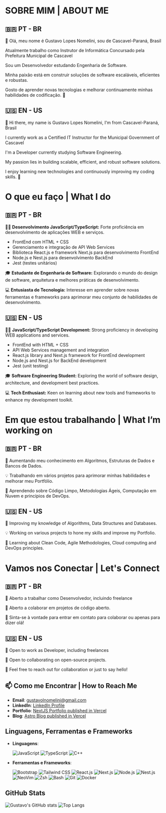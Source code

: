 # SOBRE MIM | ABOUT ME

## 🇧🇷 PT - BR
👋 Olá, meu nome é Gustavo Lopes Nomelini, sou de Cascavel-Paraná, Brasil

Atualmente trabalho como Instrutor de Informática Concursado pela Prefeitura Municipal de Cascavel

Sou um Desenvolvedor estudando Engenharia de Software.

Minha paixão está em construir soluções de software escaláveis, eficientes e robustas.

Gosto de aprender novas tecnologias e melhorar continuamente minhas habilidades de codificação. 🚀

## 🇺🇸 EN - US
👋 Hi there, my name is Gustavo Lopes Nomelini, I'm from Cascavel-Paraná, Brasil

I currently work as a Certified IT Instructor for the Municipal Government of Cascavel

I'm a Developer currently studying Software Engineering.

My passion lies in building scalable, efficient, and robust software solutions.

I enjoy learning new technologies and continuously improving my coding skills. 🚀

# O que eu faço | What I do

## 🇧🇷 PT - BR
👨‍💻 **Desenvolvimento JavaScript/TypeScript:** Forte proficiência em desenvolvimento de aplicações WEB e serviços.
  - FrontEnd com HTML + CSS 
  - Gerenciamento e integração de API Web Services
  - Biblioteca React.js e framework Next.js para desenvolvimento FrontEnd
  - Node.js e Nest.js para desenvolvimento BackEnd
  - Jest (testes unitários)

🎓 **Estudante de Engenharia de Software:** Explorando o mundo do design de software, arquitetura e melhores práticas de desenvolvimento.

💻 **Entusiasta de Tecnologia:** Interesse em aprender sobre novas ferramentas e frameworks para aprimorar meu conjunto de habilidades de desenvolvimento.

## 🇺🇸 EN - US
👨‍💻 **JavaScript/TypeScript Development:** Strong proficiency in developing WEB applications and services.
  - FrontEnd with HTML + CSS 
  - API Web Services management and integration
  - React.js library and Next.js framework for FrontEnd development
  - Node.js and Nest.js for BackEnd development
  - Jest (unit testing)

🎓 **Software Engineering Student:** Exploring the world of software design, architecture, and development best practices.

💻 **Tech Enthusiast:** Keen on learning about new tools and frameworks to enhance my development toolkit.

# Em que estou trabalhando | What I’m working on

## 🇧🇷 PT - BR
📘 Aumentando meu conhecimento em Algoritmos, Estruturas de Dados e Bancos de Dados.

💡 Trabalhando em vários projetos para aprimorar minhas habilidades e melhorar meu Portfólio.

🌱 Aprendendo sobre Código Limpo, Metodologias Ágeis, Computação em Nuvem e princípios de DevOps.

## 🇺🇸 EN - US
📘 Improving my knowledge of Algorithms, Data Structures and Databases.

💡 Working on various projects to hone my skills and improve my Portfolio.

🌱 Learning about Clean Code, Agile Methodologies, Cloud computing and DevOps principles.

# Vamos nos Conectar | Let's Connect

## 🇧🇷 PT - BR
💼 Aberto a trabalhar como Desenvolvedor, incluindo freelance

🔧 Aberto a colaborar em projetos de código aberto.

🤝 Sinta-se à vontade para entrar em contato para colaborar ou apenas para dizer olá!

## 🇺🇸 EN - US
💼 Open to work as Developer, including freelances

🔧 Open to collaborating on open-source projects.

🤝 Feel free to reach out for collaboration or just to say hello!

## 📫 Como me Encontrar | How to Reach Me
- **Email**: [gustavolnomelini@gmail.com](mailto:gustavolnomelini@gmail.com)
- **LinkedIn**: [LinkedIn Profile](https://www.linkedin.com/in/gustavo-lopes-nomelini-144bb1212/)
- **Portfolio**: [NextJS Portfolio published in Vercel](https://portfolio-prodbygus.vercel.app)
- **Blog**: [Astro Blog published in Vercel](https://blog-prodbygus.vercel.app)

## Linguagens, Ferramentas e Frameworks

- **Linguagens**:
  
  ![JavaScript](https://img.shields.io/badge/JavaScript-F7DF1E?style=for-the-badge&logo=javascript&logoColor=black)
  ![TypeScript](https://img.shields.io/badge/TypeScript-3178C6?style=for-the-badge&logo=typescript&logoColor=white)
  ![C++](https://img.shields.io/badge/C%2B%2B-00599C?style=for-the-badge&logo=c%2B%2B&logoColor=white)

- **Ferramentas e Frameworks**:

  ![Bootstrap](https://img.shields.io/badge/Bootstrap-7952B3?style=for-the-badge&logo=bootstrap&logoColor=white)
  ![Tailwind CSS](https://img.shields.io/badge/Tailwind%20CSS-38B2AC?style=for-the-badge&logo=tailwind-css&logoColor=white)
  ![React.js](https://img.shields.io/badge/React-20232A?style=for-the-badge&logo=react&logoColor=61DAFB)
  ![Next.js](https://img.shields.io/badge/Next.js-000000?style=for-the-badge&logo=next.js&logoColor=white)
  ![Node.js](https://img.shields.io/badge/Node.js-339933?style=for-the-badge&logo=node.js&logoColor=white)
  ![Nest.js](https://img.shields.io/badge/Nest.js-E0234E?style=for-the-badge&logo=nestjs&logoColor=white)
  ![NeoVim](https://img.shields.io/badge/NeoVim-57A143?style=for-the-badge&logo=neovim&logoColor=white)
  ![Zsh](https://img.shields.io/badge/Zsh-5E0E02?style=for-the-badge&logo=gnu-bash&logoColor=white)
  ![Bash](https://img.shields.io/badge/Bash-4EAA25?style=for-the-badge&logo=gnu-bash&logoColor=white)
  ![Git](https://img.shields.io/badge/Git-F05032?style=for-the-badge&logo=git&logoColor=white)
  ![Docker](https://img.shields.io/badge/Docker-2496ED?style=for-the-badge&logo=docker&logoColor=white)

## GitHub Stats
![Gustavo's GitHub stats](https://github-readme-stats.vercel.app/api?username=gustavo-nomelini&show_icons=true&theme=nightowl)
![Top Langs](https://github-readme-stats.vercel.app/api/top-langs/?username=gustavo-nomelini&layout=compact&theme=nightowl)
